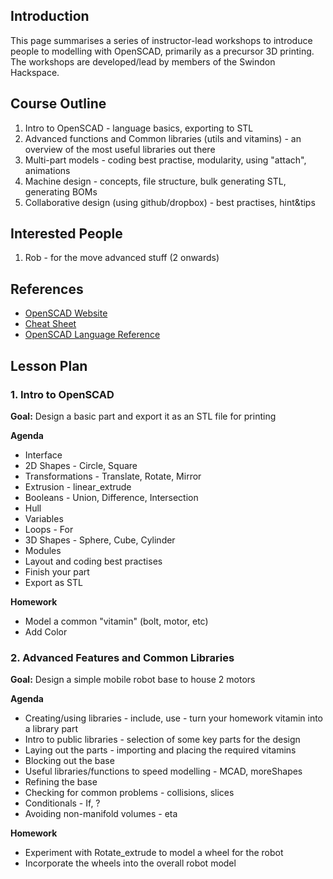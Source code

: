## Introduction

This page summarises a series of instructor-lead workshops to introduce people to modelling with OpenSCAD, primarily as a precursor 3D printing.   The workshops are developed/lead by members of the Swindon Hackspace.

## Course Outline

1. Intro to OpenSCAD - language basics, exporting to STL
2. Advanced functions and Common libraries (utils and vitamins) - an overview of the most useful libraries out there
3. Multi-part models - coding best practise, modularity, using "attach", animations
4. Machine design - concepts, file structure, bulk generating STL, generating BOMs
5. Collaborative design (using github/dropbox) - best practises, hint&tips


## Interested People
1. Rob - for the move advanced stuff (2 onwards)


## References

* [OpenSCAD Website](http://openscad.org)
* [Cheat Sheet](http://www.openscad.org/cheatsheet/index.html)
* [OpenSCAD Language Reference](http://en.wikibooks.org/wiki/OpenSCAD_User_Manual/The_OpenSCAD_Language)

## Lesson Plan

### 1. Intro to OpenSCAD

**Goal:** Design a basic part and export it as an STL file for printing

**Agenda**
* Interface
* 2D Shapes - Circle, Square
* Transformations - Translate, Rotate, Mirror
* Extrusion - linear_extrude
* Booleans - Union, Difference, Intersection
* Hull
* Variables
* Loops - For
* 3D Shapes - Sphere, Cube, Cylinder
* Modules
* Layout and coding best practises
* Finish your part
* Export as STL

**Homework**
* Model a common "vitamin" (bolt, motor, etc)
* Add Color 

### 2. Advanced Features and Common Libraries

**Goal:** Design a simple mobile robot base to house 2 motors

**Agenda**
* Creating/using libraries - include, use - turn your homework vitamin into a library part
* Intro to public libraries - selection of some key parts for the design
* Laying out the parts - importing and placing the required vitamins
* Blocking out the base
* Useful libraries/functions to speed modelling - MCAD, moreShapes
* Refining the base
* Checking for common problems - collisions, slices
* Conditionals - If, ?
* Avoiding non-manifold volumes - eta

**Homework**
* Experiment with Rotate_extrude to model a wheel for the robot
* Incorporate the wheels into the overall robot model

